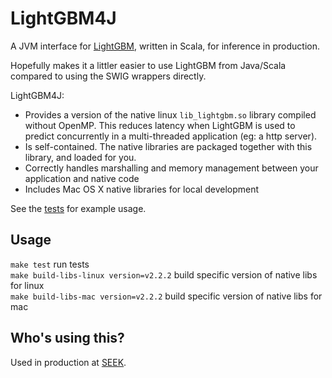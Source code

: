 # LightGBM4J

A JVM interface for [LightGBM](https://github.com/microsoft/LightGBM), written in Scala, for inference in production.

Hopefully makes it a littler easier to use LightGBM from Java/Scala compared to using the SWIG wrappers directly.

LightGBM4J:
* Provides a version of the native linux `lib_lightgbm.so` library compiled without OpenMP. This reduces latency when LightGBM is used to predict concurrently in a multi-threaded application (eg: a http server).
* Is self-contained. The native libraries are packaged together with this library, and loaded for you.
* Correctly handles marshalling and memory management between your application and native code
* Includes Mac OS X native libraries for local development

See the [tests](src/test/scala/au/com/seek/lightgbm4j) for example usage.

## Usage

`make test` run tests  
`make build-libs-linux version=v2.2.2` build specific version of native libs for linux  
`make build-libs-mac version=v2.2.2` build specific version of native libs for mac  


## Who's using this?

Used in production at [SEEK](https://www.seek.com.au).


